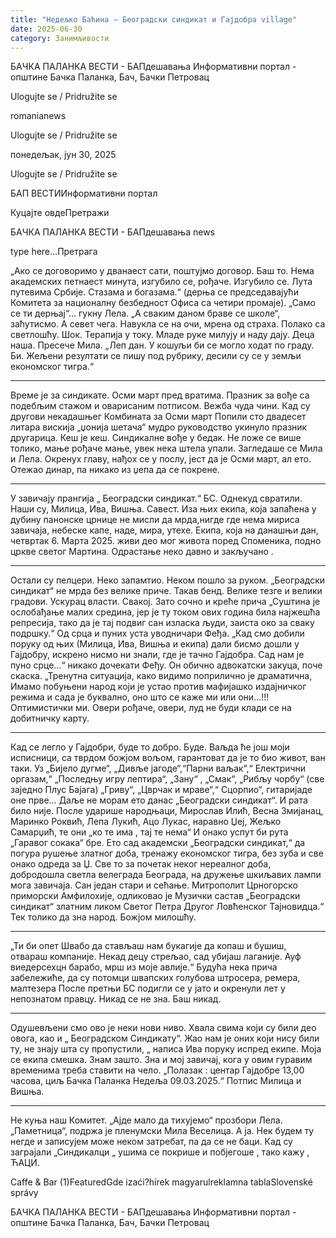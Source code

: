 ```yaml
---
title: "Недељко Баћина – Београдски синдикат и Гајдобра village"
date: 2025-06-30
category: Занимљивости
---
```


БАЧКА ПАЛАНКА ВЕСТИ - БАПдешавања Информативни портал - општине Бачка Паланка, Бач, Бачки Петровац

Ulogujte se / Pridružite se

romanianews

Ulogujte se / Pridružite se

понедељак, јун 30, 2025

Ulogujte se / Pridružite se

БАП ВЕСТИИнформативни портал

Куцајте овдеПретражи

БАЧКА ПАЛАНКА ВЕСТИ - БАПдешавања news

type here...Претрага

„Ако се договоримо у дванаест сати, поштујмо договор.
Баш то. Нема академских петнаест минута, изгубило се,
рођаче. Изгубило се. Лута путевима Србије.
Стазама и богазама.“
(дерња се председавајући Комитета за националну безбедност
Офиса са четири промаје). „Само се ти дерњај“… гукну Лела.
„А сваким даном браве се школе“, заћутисмо.
А севет чега. Навукла се на очи, мрена од страха.
Полако са светлошћу. Шок. Терапија у току.
Младе руке милују и наду дају. Деца наша.
Пресече Мила. „Леп дан. У кошуљи би се могло ходат по граду. Би.
Жељени резултати се пишу под рубрику, десили су се у земљи
економског тигра.“
***
Време је за синдикате. Осми март пред вратима.
Празник за вође са подебљим стажом и оварисаним
потписом. Вежба чуда чини.
Кад су другови некадашњег Комбината за Осми март
Попили сто двадесет литара вискија „џонија шетача“
мудро руководство укинуло празник другарица.
Кеш је кеш. Синдикалне вође у бедак. Не ложе се више толико,
мање рођаче мање, увек нека штела упали.
Загледаше се Мила и Лела.
Окренух главу, нађох се у послу, јест да је Осми март,
ал ето. Отежао динар, па никако из џепа да се покрене.
***
У завичају прангија „ Београдски синдикат.“ БС.
Однекуд свратили. Наши су, Милица, Ива, Вишња.
Савест. Иза њих екипа, која запаћена у дубину панонске
црнице не мисли да мрда,нигде где нема мириса завичаја,
небеске капе, наде, мира, утехе.
Екипа, која на данашњи дан, четвртак 6. Марта 2025.
живи део мог живота поред Споменика, подно цркве
светог Мартина. Одрастање неко давно и закључано .
***
Остали су пелцери. Неко запамтио. Неком пошло за руком.
„Београдски синдикат“ не мрда без велике приче.
Такав бенд. Велике тезге и велики градови.
Ускурац власти. Свакој. Зато сочно и креће прича
„Суштина је ослобађање малих средина, јер је ту током
ових година била најжешћа репресија, тако да је тај подвиг
сан изласка људи, заиста око за сваку подршку.“
Од срца и пуних уста уводничари Феђа.
„Кад смо добили поруку од њих (Милица, Ива, Вишња и екипа)
дали бисмо дошли у Гајдобру, искрено нисмо ни знали,
где је тачно Гајдобра. Сад нам је пуно срце…“
никако дочекати Феђу.
Он обично адвокатски закуца, поче скаска.
„Тренутна ситуација, како видимо поприлично је драматична,
Имамо побуњени народ који је устао против мафијашко
издајничког режима и сада је буквално, оно што се каже
ми или они…!!!
Оптимистички ми. Овери рођаче, овери, луд не буди
клади се на добитничку карту.
***
Кад се легло у Гајдобри, буде то добро. Буде.
Ваљда ће још моји исписници, са тврдом божјом вољом,
гарантоват да је то био живот, ван таки.
Уз „Бијело дугме“, „Дивље јагоде“,“Парни ваљак“,“ Електрични оргазам,“
„Последњу игру лептира“, „Зану“ , „Смак“, „Рибљу чорбу“ (све заједно
Плус Бајага) „Гриву“, „Цврчак и мраве“,“ Сцорпио“, гитаријаде оне прве…
Даље не морам ето данас „Београдски синдикат“.
И рата било није.
После ударише народњаци, Мирослав Илић, Весна Змијанац,
Маринко Роквић, Лепа Лукић, Ацо Лукас, наравно Џеј,
Жељко Самарџић, те они „ко те има , тај те нема“
И онако успут би рута „Гаравог сокака“ бре.
Ето сад академски „Београдски синдикат,“ да погура
рушење златног доба, тренажу економског
тигра, без зуба и све онако одреда за Џ.
Све то за почетак неког нереалног доба, добродошла
светла велеграда Београда, на дружење шкиљавих лампи
мога завичаја.
Сан један стари и сећање.
Митрополит Црногорско приморски Амфилохије, одликовао је
Музички састав „Београдски синдикат“ златним ликом
Светог Петра Другог Ловћенског Тајновидца.“
Тек толико да зна народ.
Божјом милошћу.
***
„Ти би опет Швабо да стављаш нам букагије
да копаш и бушиш, отвараш компаније.
Некад децу стрељао, сад убијаш лаганије.
Ауф виедерсехцн барабо, мрш из моје авлије.“
Будућа нека прича забележиће, да су потомци
швапских голубова штросера, ремера, малтезера
После претњи БС подигли се у јато и окренули лет
у непознатом правцу. Никад се не зна. Баш никад.
***
Одушевљени смо ово је неки нови ниво.
Хвала свима који су били део овога, као и „ Београдском
Синдикату“. Жао нам је оних који нису били ту, не знају
шта су пропустили, „ написа Ива поруку испред екипе.
Моја се екипа смешка. Знам зашто.
Зна и мој завичај, кога у овим гуравим временима
треба ставити на чело.
„Полазак : центар Гајдобре 13,00 часова, циљ Бачка Паланка
Недеља 09.03.2025.“
Потпис Милица и Вишња.
***
Не куња наш Комитет. „Ајде мало да тихујемо“
прозбори Лела.
„Паметница“, подржа је пленумски Мила Веселица.
А ја. Нек будем ту негде и записујем
може неком затребат, па да се не баци.
Кад су заграјали „Синдикалци „ ушима се покрише
и побјегоше , тако кажу , ЋАЦИ.

Caffe & Bar (1)FeaturedGde izaći?hírek magyarulreklamna tablaSlovenské správy

БАЧКА ПАЛАНКА ВЕСТИ - БАПдешавања Информативни портал - општине Бачка Паланка, Бач, Бачки Петровац

